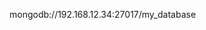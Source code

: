 <!-- layout:code post: mongodb-replica-sets_environment-variables -->

mongodb://192.168.12.34:27017/my_database